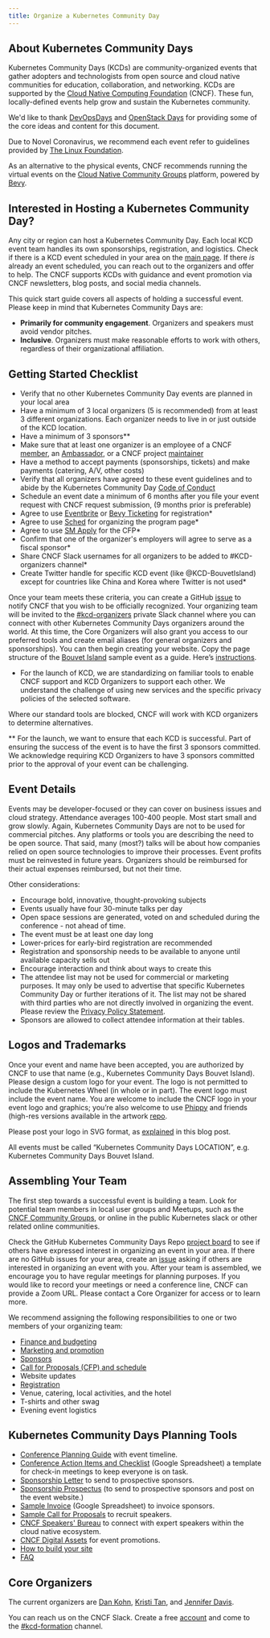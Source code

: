 ```yaml
---
title: Organize a Kubernetes Community Day
---
```


## About Kubernetes Community Days

Kubernetes Community Days (KCDs) are community-organized events that gather adopters and technologists from open source and cloud native communities for education, collaboration, and networking. KCDs are supported by the [Cloud Native Computing Foundation](https://cncf.io) (CNCF). These fun, locally-defined events help grow and sustain the Kubernetes community.

We'd like to thank [DevOpsDays](https://devopsdays.org) and [OpenStack Days](https://www.openstack.org/community/events/openstackdays) for providing some of the core ideas and content for this document.

Due to Novel Coronavirus, we recommend each event refer to guidelines provided by [The Linux Foundation](https://events.linuxfoundation.org/2020/03/13/novel-coronavirus-update/).

As an alternative to the physical events, CNCF recommends running the virtual events on the [Cloud Native Community Groups](https://community.cncf.io/) platform, powered by [Bevy](https://www.bevy.com/). 

## Interested in Hosting a Kubernetes Community Day?

Any city or region can host a Kubernetes Community Day. Each local KCD event team handles its own sponsorships, registration, and logistics. Check if there is a KCD event scheduled in your area on the [main page](/). If there *is* already an event scheduled, you can reach out to the organizers and offer to help. The CNCF supports KCDs with guidance and event promotion via CNCF newsletters, blog posts, and social media channels.

This quick start guide covers all aspects of holding a successful event. Please keep in mind that Kubernetes Community Days are:

* **Primarily for community engagement**. Organizers and speakers must avoid vendor pitches.
* **Inclusive**. Organizers must make reasonable efforts to work with others, regardless of their organizational affiliation.

## Getting Started Checklist

* Verify that no other Kubernetes Community Day events are planned in your local area
* Have a minimum of 3 local organizers (5 is recommended) from at least 3 different organizations. Each organizer needs to live in or just outside of the KCD location.
* Have a minimum of 3 sponsors**
* Make sure that at least one organizer is an employee of a CNCF [member](https://www.cncf.io/about/members/), an [Ambassador](https://www.cncf.io/people/ambassadors/), or a CNCF project [maintainer](http://maintainers.cncf.io/)
* Have a method to accept payments (sponsorships, tickets) and make payments (catering, A/V, other costs)
* Verify that all organizers have agreed to these event guidelines and to abide by the Kubernetes Community Day [Code of Conduct](/code-of-conduct/)
* Schedule an event date a minimum of 6 months after  you file your event request with CNCF request submission,  (9 months prior is preferable)
* Agree to use [Eventbrite](https://www.eventbrite.com/) or [Bevy Ticketing](https://help.bevylabs.com/article/369-manage-event-ticketing) for registration*
* Agree to use [Sched](https://sched.com) for organizing the program page*
* Agree to use [SM Apply](https://apply.surveymonkey.com/) for the CFP*
* Confirm that one of the organizer's employers will agree to serve as a fiscal sponsor*
* Share CNCF Slack usernames for all organizers to be added to #KCD-organizers channel*
* Create Twitter handle for specific KCD event (like @KCD-BouvetIsland) except for countries like China and Korea where Twitter is not used*

Once your team meets these criteria, you can create a GitHub [issue](https://github.com/cncf/kubernetes-community-days/issues/new?assignees=christinevblum%2C+iennae&labels=newevent&template=host.md) to notify CNCF that you wish to be officially recognized. Your organizing team will be invited to the [#kcd-organizers](https://cloud-native.slack.com/messages/GN6R2PV1A) private Slack channel where you can connect with other Kubernetes Community Days organizers around the world. At this time, the Core Organizers will also grant you access to our preferred tools and create email aliases (for general organizers and sponsorships). You can then begin creating your website. Copy the page structure of the [Bouvet Island](/events/2019-bouvet-island) sample event as a guide. Here’s [instructions](/organizing-creating-website).

*  For the launch of KCD, we are standardizing on familiar tools to enable CNCF support and KCD Organizers to support each other. We understand the challenge of using new services and the specific privacy policies of the selected software.

Where our standard tools are blocked, CNCF will work with KCD organizers to determine alternatives. 

** For the launch, we want to ensure that each KCD is successful. Part of ensuring the success of the event is to have the first 3 sponsors committed. We acknowledge requiring KCD Organizers to have 3 sponsors committed prior to the approval of your event can be challenging.

## Event Details 

Events may be developer-focused or they can cover on business issues and cloud strategy. Attendance averages 100-400 people. Most start small and grow slowly. Again, Kubernetes Community Days are not to be used for commercial pitches. Any platforms or tools you are describing the need to be open source. That said, many (most?) talks will be about how companies relied on open source technologies to improve their processes. Event profits must be reinvested in future years. Organizers should be reimbursed for their actual expenses reimbursed, but not their time.

Other considerations:

* Encourage bold, innovative, thought-provoking subjects
* Events usually have four 30-minute talks per day
* Open space sessions are generated, voted on and scheduled during the conference - not ahead of time.
* The event must be at least one day long
* Lower-prices for early-bird registration are recommended
* Registration and sponsorship needs to be available to anyone until  available capacity sells out
* Encourage interaction and think about ways to create this
* The attendee list may not be used for commercial or marketing purposes. It may only be used to advertise that specific Kubernetes Community Day or further iterations of it. The list may not be shared with third parties who are not directly involved in organizing the event. Please review the [Privacy Policy Statement](https://www.linuxfoundation.org/privacy/).
* Sponsors are allowed to collect attendee information at their tables. 

## Logos and Trademarks

Once your event and name have been accepted, you are authorized by CNCF to use that name (e.g., Kubernetes Community Days Bouvet Island). Please design a custom logo for your event. The logo is not permitted to include the Kubernetes Wheel (in whole or in part). The event logo must include the event name. You are welcome to include the CNCF logo in your event logo and graphics; you’re also welcome to use [Phippy](https://phippy.io/) and friends (high-res versions available in the artwork [repo](https://github.com/cncf/artwork/blob/master/examples/other.md#phippy--friends-group-logos).

Please post your logo in SVG format, as [explained](https://www.cncf.io/blog/2019/07/17/what-image-formats-should-you-be-using-in-2019/)  in this blog post.

All events must be called “Kubernetes Community Days LOCATION”, e.g. Kubernetes Community Days Bouvet Island.

## Assembling Your Team

The first step towards a successful event is building a team. Look for potential team members in local user groups and Meetups, such as the [CNCF Community Groups](https://community.cncf.io/), or online in the public Kubernetes slack or other related online communities.

Check the GitHub Kubernetes Community Days Repo [project board](https://github.com/cncf/kubernetes-community-days/projects/2) to see if others have expressed interest in organizing an event in your area. If there are no GitHub issues for your area, create an [issue](https://github.com/cncf/kubernetes-community-days/issues/new?assignees=christinevblum%2C+iennae&labels=planningevent&template=interest.md) asking if others are interested in organizing an event with you. After your team is assembled, we encourage you to have regular meetings for planning purposes. If you would like to record your meetings or need a conference line, CNCF can provide a Zoom URL. Please contact a Core Organizer for access or to learn more.

We recommend assigning the following responsibilities to one or two members of your organizing team:

* [Finance and budgeting](/organizing-budget-finances) 
* [Marketing and promotion](/organizing-marketing-promotion) 
* [Sponsors](/organizing-finding-sponsors)
* [Call for Proposals (CFP) and schedule](/organizing-manage-speakers)
* Website updates
* [Registration](/organizing-registration)
* Venue, catering, local activities, and the hotel
* T-shirts and other swag
* Evening event logistics

## Kubernetes Community Days Planning Tools

* [Conference Planning Guide](/organizing-timeline) with event timeline.
* [Conference Action Items and Checklist](https://docs.google.com/spreadsheets/d/1bvCiyyDut1seSnBE6pzVevcJkXLeWbxbncvhFsyY8PI/edit) (Google Spreadsheet) a template for check-in meetings to keep everyone is on task. 
* [Sponsorship Letter](/organizing-sponsorletter) to send to prospective sponsors.
* [Sponsorship Prospectus](/organizing-sponsor-prospectus) (to send to prospective sponsors and post on the event website.)
* [Sample Invoice](https://docs.google.com/document/d/1Rbc8hvBgbO55asEQzzAHkpvSU2ogl52NmWq1-NhBYdY/edit) (Google Spreadsheet) to invoice sponsors.
* [Sample Call for Proposals](/organizing-cfp) to recruit speakers.
* [CNCF Speakers' Bureau](https://www.cncf.io/speakers/) to connect with expert speakers within the cloud native ecosystem.
* [CNCF Digital Assets](https://github.com/cncf/artwork) for  event promotions.
* [How to build your site](/organizing-creating-website)
* [FAQ](/organizing-faq)

## Core Organizers

The current organizers are [Dan Kohn](https://www.dankohn.com), [Kristi Tan](https://twitter.com/muellerkristi), and [Jennifer Davis](https://twitter.com/sigje).

You can reach us on the CNCF Slack. Create a free [account](https://slack.cncf.io) and come to the [#kcd-formation](https://cloud-native.slack.com/messages/CN6LBV16G) channel.

